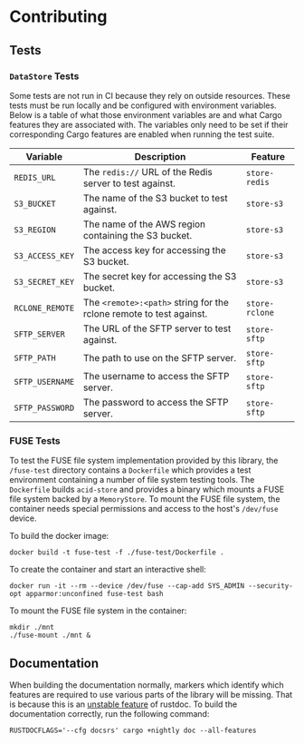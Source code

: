# Contributing

## Tests

### `DataStore` Tests

Some tests are not run in CI because they rely on outside resources. These tests must be run locally and be configured
with environment variables. Below is a table of what those environment variables are and what Cargo features they are
associated with. The variables only need to be set if their corresponding Cargo features are enabled when running the
test suite.

| Variable | Description | Feature |
| --- | --- | --- |
| `REDIS_URL` | The `redis://` URL of the Redis server to test against. | `store-redis` |
| `S3_BUCKET` | The name of the S3 bucket to test against. | `store-s3` |
| `S3_REGION` | The name of the AWS region containing the S3 bucket. | `store-s3` |
| `S3_ACCESS_KEY` | The access key for accessing the S3 bucket. | `store-s3` |
| `S3_SECRET_KEY` | The secret key for accessing the S3 bucket. | `store-s3` |
| `RCLONE_REMOTE` | The `<remote>:<path>` string for the rclone remote to test against. | `store-rclone` |
| `SFTP_SERVER` | The URL of the SFTP server to test against. | `store-sftp` |
| `SFTP_PATH` | The path to use on the SFTP server. | `store-sftp` |
| `SFTP_USERNAME` | The username to access the SFTP server. | `store-sftp` |
| `SFTP_PASSWORD` | The password to access the SFTP server. | `store-sftp` |

### FUSE Tests

To test the FUSE file system implementation provided by this library, the `/fuse-test` directory contains a `Dockerfile`
which provides a test environment containing a number of file system testing tools. The `Dockerfile` builds `acid-store`
and provides a binary which mounts a FUSE file system backed by a `MemoryStore`. To mount the FUSE file system, the
container needs special permissions and access to the host's `/dev/fuse` device.

To build the docker image:

```shell
docker build -t fuse-test -f ./fuse-test/Dockerfile .
```

To create the container and start an interactive shell:

```shell
docker run -it --rm --device /dev/fuse --cap-add SYS_ADMIN --security-opt apparmor:unconfined fuse-test bash
```

To mount the FUSE file system in the container:

```shell
mkdir ./mnt
./fuse-mount ./mnt &
```

## Documentation

When building the documentation normally, markers which identify which features are required to use various parts of the
library will be missing. That is because this is an [unstable feature](https://github.com/rust-lang/rust/issues/43781)
of rustdoc. To build the documentation correctly, run the following command:

```
RUSTDOCFLAGS='--cfg docsrs' cargo +nightly doc --all-features
```

